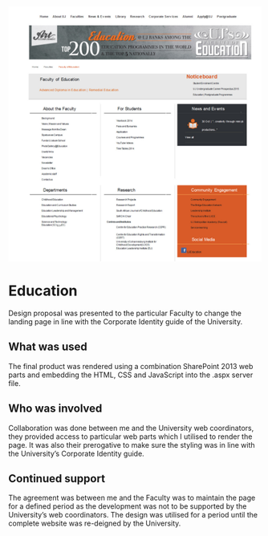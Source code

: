 ![Image of Education](https://github.com/gen-ass/education/blob/master/Faculty-of-Education.jpg)

# Education
Design proposal was presented to the particular Faculty to change the landing page in line with the Corporate Identity guide of the University. 

## What was used
The final product was rendered using a combination SharePoint 2013 web parts and embedding the HTML, CSS and JavaScript into the .aspx server file.

## Who was involved
Collaboration was done between me and the University web coordinators, they provided access to particular web parts which I utilised to render the page. It was also their prerogative to make sure the styling was in line with the University’s Corporate Identity guide.

## Continued support
The agreement was between me and the Faculty was to maintain the page for a defined period as the development was not to be supported by the University’s web coordinators. The design was utilised for a period until the complete website was re-deigned by the University.
